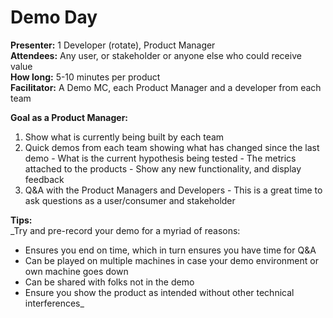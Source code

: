 # Demo Day

**Presenter:** 1 Developer \(rotate\), Product Manager  
**Attendees:** Any user, or stakeholder or anyone else who could receive value  
**How long:** 5-10 minutes per product  
**Facilitator:** A Demo MC, each Product Manager and a developer from each team  
  
**Goal as a Product Manager:**

1. Show what is currently being built by each team 
2. Quick demos from each team showing what has changed since the last demo - What is the current hypothesis being tested - The metrics attached to the products - Show any new functionality, and display feedback
3. Q&A with the Product Managers and Developers - This is a great time to ask questions as a user/consumer and stakeholder 

**Tips:**  
_Try and pre-record your demo for a myriad of reasons:  
- Ensures you end on time, which in turn ensures you have time for Q&A  
- Can be played on multiple machines in case your demo environment or own machine goes down  
- Can be shared with folks not in the demo  
- Ensure you show the product as intended without other technical interferences_

